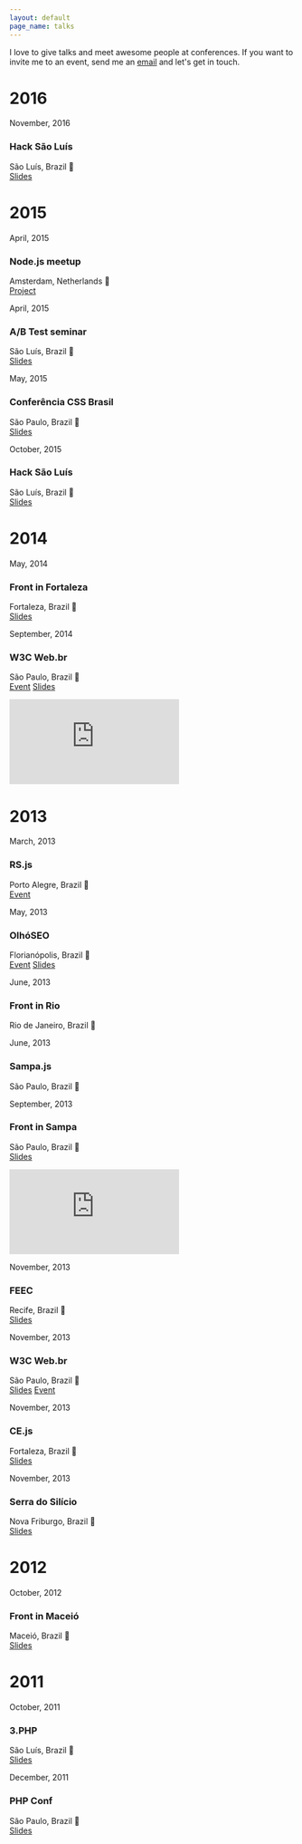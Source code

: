 ```yaml
---
layout: default
page_name: talks
---
```


<p class="component-intro">
  I love to give talks and meet awesome people at conferences. If you want to invite me to an event,
  send me an <a href="mailto:me@caiogondim.com">email</a> and let's get in touch.
</p>

<h1 class="year-separator">2016</h1>

<section>
  <div class="component-section-header">
    <p class="date">November, 2016</p>
    <h3>Hack São Luís</h3>
  </div>
  <p>
    São Luís, Brazil 📍<br>
    <a href="https://speakerdeck.com/caiogondim/ab-test" target="_blank">Slides</a>
  </p>
</section>

<h1 class="year-separator">2015</h1>

<section>
  <div class="component-section-header">
    <p class="date">April, 2015</p>
    <h3>Node.js meetup</h3>
  </div>
  <p>
    Amsterdam, Netherlands 📍 <br>
    <a href="https://github.com/caiogondim/logdown.js" target="_blank">Project</a>
  </p>
</section>

<section>
  <div class="component-section-header">
    <p class="date">April, 2015</p>
    <h3>A/B Test seminar</h3>
  </div>
  <p>
    São Luís, Brazil 📍 <br>
    <a href="https://speakerdeck.com/caiogondim/ab-test" target="_blank">Slides</a>
  </p>
</section>

<section>
  <div class="component-section-header">
    <p class="date">May, 2015</p>
    <h3>Conferência CSS Brasil</h3>
  </div>
  <p>
    São Paulo, Brazil 📍 <br>
    <a href="http://www.slideshare.net/caiogondim/256-shades-of-r-g-and-b" target="_blank">Slides</a>
  </p>
</section>

<section>
  <div class="component-section-header">
    <p class="date">October, 2015</p>
    <h3>Hack São Luís</h3>
  </div>
  <p>
    São Luís, Brazil 📍 <br>
    <a href="https://speakerdeck.com/caiogondim/ab-test" target="_blank">Slides</a>
  </p>
</section>

<h1 class="year-separator">2014</h1>

<section>
  <div class="component-section-header">
    <p class="date">May, 2014</p>
    <h3>Front in Fortaleza</h3>
  </div>
  <p>
    Fortaleza, Brazil 📍 <br>
    <a href="https://speakerdeck.com/caiogondim/designing-js-apis" target="_blank">Slides</a>
  </p>
</section>

<section>
  <div class="component-section-header">
    <p class="date">September, 2014</p>
    <h3>W3C Web.br</h3>
  </div>
  <p>
    São Paulo, Brazil 📍 <br>
    <a href="http://conferenciaweb.w3c.br/2014/" target="_blank">Event</a>
    <a href="https://speakerdeck.com/caiogondim/ab-test" target="_blank">Slides</a>
  </p>
  <div class="component-video-embed">
    <iframe src="https://www.youtube.com/embed/KcwIh1TfgI0" frameborder="0" allowfullscreen></iframe>
  </div>
</section>

<h1 class="year-separator">2013</h1>

<section>
  <div class="component-section-header">
    <p class="date">March, 2013</p>
    <h3>RS.js</h3>
  </div>
  <p>
    Porto Alegre, Brazil 📍 <br>
    <a href="http://rsjs.org/2013/" target="_blank">Event</a>
  </p>
</section>

<section>
  <div class="component-section-header">
    <p class="date">May, 2013</p>
    <h3>OlhóSEO</h3>
  </div>
  <p>
    Florianópolis, Brazil 📍 <br>
    <a href="http://www.olhoseo.com.br/2013/" target="_blank">Event</a>
    <a href="https://speakerdeck.com/caiogondim/html5-sensitivo" target="_blank">Slides</a>
  </p>
</section>

<section>
  <div class="component-section-header">
    <p class="date">June, 2013</p>
    <h3>Front in Rio</h3>
  </div>
  <p>
    Rio de Janeiro, Brazil 📍 <br>
  </p>
</section>

<section>
  <div class="component-section-header">
    <p class="date">June, 2013</p>
    <h3>Sampa.js</h3>
  </div>
  <p>
    São Paulo, Brazil 📍 <br>
  </p>
</section>

<section>
  <div class="component-section-header">
    <p class="date">September, 2013</p>
    <h3>Front in Sampa</h3>
  </div>
  <p>
    São Paulo, Brazil 📍 <br>
    <a href="https://speakerdeck.com/caiogondim/css-layout-o-ontem-o-hoje-e-o-depois" target="_blank">Slides</a>
  </p>
  <div class="component-video-embed">
    <iframe src="https://www.youtube.com/embed/MjK1MCjqmpU" frameborder="0" allowfullscreen></iframe>
  </div>
</section>

<section>
  <div class="component-section-header">
    <p class="date">November, 2013</p>
    <h3>FEEC</h3>
  </div>
  <p>
    Recife, Brazil 📍 <br>
    <a href="https://speakerdeck.com/caiogondim/html5-sensitivo" target="_blank">Slides</a>
  </p>
</section>

<section>
  <div class="component-section-header">
    <p class="date">November, 2013</p>
    <h3>W3C Web.br</h3>
  </div>
  <p>
    São Paulo, Brazil 📍 <br>
    <a href="https://speakerdeck.com/caiogondim/html5-sensitivo" target="_blank">Slides</a>
    <a href="http://conferenciaweb.w3c.br/2013/" target="_blank">Event</a>
  </p>
</section>

<section>
  <div class="component-section-header">
    <p class="date">November, 2013</p>
    <h3>CE.js</h3>
  </div>
  <p>
    Fortaleza, Brazil 📍 <br>
    <a href="https://speakerdeck.com/caiogondim/html5-sensitivo" target="_blank">Slides</a>
  </p>
</section>

<section>
  <div class="component-section-header">
    <p class="date">November, 2013</p>
    <h3>Serra do Silício</h3>
  </div>
  <p>
    Nova Friburgo, Brazil 📍 <br>
    <a href="https://speakerdeck.com/caiogondim/html5-sensitivo" target="_blank">Slides</a>
  </p>
</section>

<h1 class="year-separator">2012</h1>

<section>
  <div class="component-section-header">
    <p class="date">October, 2012</p>
    <h3>Front in Maceió</h3>
  </div>
  <p>
    Maceió, Brazil 📍 <br>
    <a href="https://speakerdeck.com/caiogondim/html5-sensitivo" target="_blank">Slides</a>
  </p>
</section>

<h1 class="year-separator">2011</h1>

<section>
  <div class="component-section-header">
    <p class="date">October, 2011</p>
    <h3>3.PHP</h3>
  </div>
  <p>
    São Luís, Brazil 📍 <br>
    <a href="https://speakerdeck.com/caiogondim/html5-seu-navegador-nao-e-mais-o-mesmo" target="_blank">Slides</a>
  </p>
</section>

<section>
  <div class="component-section-header">
    <p class="date">December, 2011</p>
    <h3>PHP Conf</h3>
  </div>
  <p>
    São Paulo, Brazil 📍 <br>
    <a href="https://speakerdeck.com/caiogondim/html5-seu-navegador-nao-e-mais-o-mesmo" target="_blank">Slides</a>
  </p>
</section>
